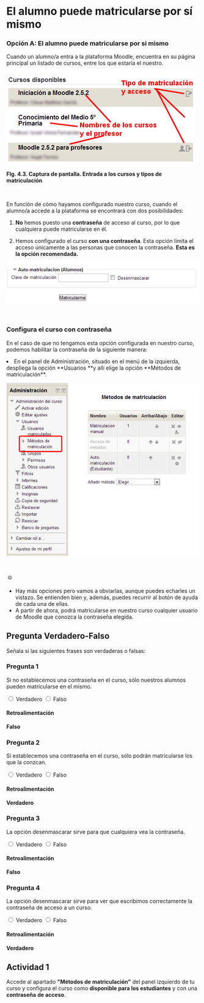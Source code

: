 
# El alumno puede matricularse por sí mismo

### Opción A: El alumno puede matricularse por si mismo<br/> 

Cuando un alumno/a entra a la plataforma Moodle, encuentra en su página principal un listado de cursos, entre los que estaría el nuestro.


![](img/lista_de_cursos.png)

**FIg. 4.3. Captura de pantalla. Entrada a los cursos y tipos de matriculación**

 

En función de cómo hayamos configurado nuestro curso, cuando el alumno/a accede a la plataforma se encontrará con dos posibilidades:

1. **No** hemos puesto una **contraseña** de acceso al curso, por lo que cualquiera puede matricularse en él. 

1. Hemos configurado el curso **con una contraseña**. Esta opción limita el acceso únicamente a las personas que conocen la contraseña. **Esta es la opción recomendada.**


![](img/6d617472c3ad63756c615f636f6e5f636f6e7472617365c3b161.png)

 

### Configura el curso con contraseña

En el caso de que no tengamos esta opción configurada en nuestro curso, podemos habilitar la contraseña de la siguiente manera:

<li>En el panel de Administración, situado en el menú de la izquierda, despliega la opción **Usuarios **y allí elige la opción **Métodos de matriculación**.

![](img/configurar_metodos_matriculacion.png)
</li>

 


![](img/boton_configurar.png)
- Hay más opciones pero vamos a obviarlas, aunque puedes echarles un vistazo. Se entienden bien y, además, puedes recurrir al botón de ayuda de cada una de ellas.
- A partir de ahora, podrá matricularse en nuestro curso cualquier usuario de Moodle que conozca la contraseña elegida.

## Pregunta Verdadero-Falso

Señala si las siguientes frases son verdaderas o falsas:

### Pregunta 1

Si no establecemos una contraseña en el curso, sólo nuestros alumnos pueden matricularse en el mismo.


<label for="true0b111"><input id="true0b111" name="option0b111" onclick="$exe.getFeedback(0,2,'0b111','truefalse')" type="radio"/> Verdadero</label>
<label for="false0b111"><input id="false0b111" name="option0b111" onclick="$exe.getFeedback(1,2,'0b111','truefalse')" type="radio"/> Falso</label>


#### Retroalimentación

**Falso**

### Pregunta 2

Si establecemos una contraseña en el curso, sólo podrán matricularse los que la conzcan.


<label for="true1b111"><input id="true1b111" name="option1b111" onclick="$exe.getFeedback(0,2,'1b111','truefalse')" type="radio"/> Verdadero</label>
<label for="false1b111"><input id="false1b111" name="option1b111" onclick="$exe.getFeedback(1,2,'1b111','truefalse')" type="radio"/> Falso</label>


#### Retroalimentación

**Verdadero**

### Pregunta 3

La opción desenmascarar sirve para que cualquiera vea la contraseña.


<label for="true2b111"><input id="true2b111" name="option2b111" onclick="$exe.getFeedback(0,2,'2b111','truefalse')" type="radio"/> Verdadero</label>
<label for="false2b111"><input id="false2b111" name="option2b111" onclick="$exe.getFeedback(1,2,'2b111','truefalse')" type="radio"/> Falso</label>


#### Retroalimentación

**Falso**

### Pregunta 4

La opción desenmascarar sirve para ver que escribimos correctamente la contraseña de acceso a un curso.


<label for="true3b111"><input id="true3b111" name="option3b111" onclick="$exe.getFeedback(0,2,'3b111','truefalse')" type="radio"/> Verdadero</label>
<label for="false3b111"><input id="false3b111" name="option3b111" onclick="$exe.getFeedback(1,2,'3b111','truefalse')" type="radio"/> Falso</label>


#### Retroalimentación

**Verdadero**

## Actividad 1

Accede al apartado **"Métodos de matriculación"** del panel izquierdo de tu curso y configura el curso como **disponible para los estudiantes** y con una **contraseña** **de acceso**.
